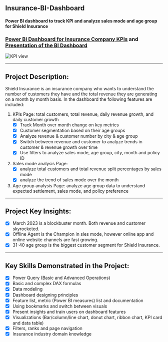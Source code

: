 ## Insurance-BI-Dashboard
#### Power BI dashboard to track KPI and analyze sales mode and age group for Shield Insurance

### [Power BI Dashboard for Insurance Company KPIs](https://app.powerbi.com/view?r=eyJrIjoiMTk4MWVmNDktYTc1NC00YzU5LTlhZTktZjBkNzk5MTcyYmQzIiwidCI6ImM2ZTU0OWIzLTVmNDUtNDAzMi1hYWU5LWQ0MjQ0ZGM1YjJjNCJ9&pageName=ReportSection27f0ed949432c5e6b5b9) and [Presentation of the BI Dashboard](https://youtu.be/I4hH0hlYokk)

![KPI view](https://github.com/Sophie-XL/Insurance-BI-Dashboard/assets/146779290/d15f72d4-0259-49df-9316-31030817516c)

**************************

## Project Description:

Shield Insurance is an insurance company who wants to understand the number of customers they have and the total revenue they are generating on a month by month basis. In the dashboard the following features are included:

1. KPIs Page: total customers, total revenue, daily revenue growth, and daily customer growth
   - [x] Track Month over month change on key metrics
   - [x] Customer segmentation based on their age groups
   - [x] Analyze revenue & customer number by city & age group
   - [x] Switch between revenue and customer to analyze trends in customer & revenue growth over time
   - [x] Use filters to analyze sales mode, age group, city, month and policy ID
2. Sales mode analysis Page: 
   - [x] analyze total customers and total revenue split percentages by sales mode
   - [x] analyze the trend of sales mode over the month
3. Age group analysis Page: analyze age group data to understand expected settlement, sales mode, and policy preference

**************************

## Project Key Insights:

- [x] March 2023 is a blockbuster month. Both revenue and customer skyrocketed. 
- [x] Offline Agent is the Champion in sles mode, however online app and online website channels are fast growing.
- [x] 31-40 age group is the biggest customer segment for Shield Insurance.

**************************

## Key Skills Demonstrated in the Project:

- [x] Power Query (Basic and Advanced Operations) 
- [x] Basic and complex DAX formulas
- [x] Data modeling 
- [x] Dashboard designing principles
- [x] Feature list, metric (Power BI measures) list and documentation
- [x] Using bookmarks and switch between visuals
- [x] Present insights and train users on dashboard features
- [x] Visualizations (Bar/column/line chart, donut chart, ribbon chart, KPI card and data table)
- [x] Filters, ranks and page navigation
- [x] Insurance industry domain knowledge

